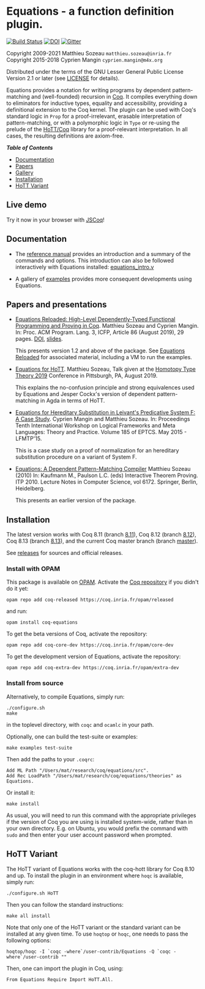 # **Equations** - a function definition plugin.

[![Build Status](https://github.com/mattam82/Coq-Equations/actions/workflows/build.yml/badge.svg?branch=master&event=push)](https://github.com/mattam82/Coq-Equations/actions/workflows/build.yml)
[![DOI](https://zenodo.org/badge/DOI/10.5281/zenodo.3012649.svg)](https://zenodo.org/record/3012649#.XcEydZNKjOQ)
[![Gitter](https://img.shields.io/gitter/room/nwjs/nw.js.svg)](https://gitter.im/coq/Equations)

Copyright 2009-2021 Matthieu Sozeau `matthieu.sozeau@inria.fr`  
Copyright 2015-2018 Cyprien Mangin `cyprien.mangin@m4x.org`

Distributed under the terms of the GNU Lesser General Public License
Version 2.1 or later
(see
[LICENSE](http://github.com/mattam82/Coq-Equations/raw/master/LICENSE)
for details).

Equations provides a notation for writing programs by dependent 
pattern-matching and (well-founded) recursion
in [Coq](http://coq.inria.fr). It compiles everything down to
eliminators for inductive types, equality and accessibility,
providing a definitional extension to the Coq kernel.
The plugin can be used with Coq's standard logic in `Prop`
for a proof-irrelevant, erasable interpretation of pattern-matching,
or with a polymorphic logic in `Type` or re-using the prelude
of the [HoTT/Coq](http://github.com/HoTT/HoTT) library for a 
proof-relevant interpretation. In all cases, the resulting 
definitions are axiom-free.

***Table of Contents***
 
- [Documentation](#documentation)
- [Papers](#papers)
- [Gallery](examples)
- [Installation](#installation)
- [HoTT Variant](#hott-variant)

## Live demo

Try it now in your browser with [JSCoq](assets/jsexamples/equations_intro.html)!

## Documentation

- The [reference manual](http://github.com/mattam82/Coq-Equations/raw/master/doc/equations.pdf)
  provides an introduction and a summary of the commands and options.
  This introduction can also be followed interactively with Equations installed:
  [equations_intro.v](http://github.com/mattam82/Coq-Equations/raw/master/doc/equations_intro.v)

- A gallery of [examples](examples) provides more consequent
  developments using Equations.

## Papers and presentations

- [Equations Reloaded: High-Level Dependently-Typed Functional Programming and Proving in Coq](https://www.irif.fr/~sozeau//research/publications/Equations_Reloaded-ICFP19.pdf). Matthieu Sozeau and Cyprien Mangin.
  In: Proc. ACM Program. Lang. 3, ICFP, Article 86 (August 2019), 29 pages. [DOI](https://doi.org/10.1145/3341690),
  [slides](http://www.irif.fr/~sozeau/research/publications/Equations_Reloaded-ICFP19-190819.pdf).
  
  This presents version 1.2 and above of the package. 
  See [Equations Reloaded](equations-reloaded) for associated material, including a VM to run the examples.

- [Equations for HoTT](http://www.irif.fr/~sozeau/research/publications/Equations_for_HoTT-HoTT19-130819.pdf).
  Matthieu Sozeau, Talk given at the [Homotopy Type Theory 2019](https://hott.github.io/HoTT-2019//programme/#sozeau) 
  Conference in Pittsburgh, PA, August 2019.
  
  This explains the no-confusion principle and strong equivalences
  used by Equations and Jesper Cockx's version of dependent pattern-matching in Agda
  in terms of HoTT.

- [Equations for Hereditary Substitution in Leivant's Predicative System F: A Case Study](http://www.irif.fr/~sozeau/research/publications/Equations_for_Hereditary_Substitution_in_Leivants_Predicative_System_F:_a_case_study.pdf).
  Cyprien Mangin and Matthieu Sozeau. 
  In: Proceedings Tenth International Workshop on Logical Frameworks and Meta Languages: Theory and Practice. 
  Volume 185 of EPTCS. May 2015 - LFMTP'15. 
  
  This is a case study on a proof of normalization for an hereditary substitution procedure on a variant of System F.

- [Equations: A Dependent Pattern-Matching Compiler](https://link.springer.com/chapter/10.1007/978-3-642-14052-5_29) Matthieu
  Sozeau (2010) 
  In: Kaufmann M., Paulson L.C. (eds) Interactive Theorem
  Proving. ITP 2010. Lecture Notes in Computer Science,
  vol 6172. Springer, Berlin, Heidelberg.

  This presents an earlier version of the package.

## Installation

The latest version works with Coq 8.11 (branch
[8.11](https://github.com/mattam82/Coq-Equations/tree/8.11)),
Coq 8.12 (branch
[8.12](https://github.com/mattam82/Coq-Equations/tree/8.12)),
Coq 8.13 (branch
[8.13](https://github.com/mattam82/Coq-Equations/tree/8.13)),
and the current Coq master branch (branch
[master](https://github.com/mattam82/Coq-Equations/tree/master)).

See [releases](https://github.com/mattam82/Coq-Equations/releases) for
sources and official releases.

### Install with OPAM

This package is available on [OPAM](http://opam.ocaml.org/).
Activate the [Coq repository](https://coq.inria.fr/opam-using.html)
if you didn't do it yet:

    opam repo add coq-released https://coq.inria.fr/opam/released

and run:

    opam install coq-equations

To get the beta versions of Coq, activate the repository:

    opam repo add coq-core-dev https://coq.inria.fr/opam/core-dev

To get the development version of Equations, activate the repository:

    opam repo add coq-extra-dev https://coq.inria.fr/opam/extra-dev

### Install from source

Alternatively, to compile Equations, simply run:

    ./configure.sh
    make

in the toplevel directory, with `coqc` and `ocamlc` in your path.

Optionally, one can build the test-suite or examples:

    make examples test-suite

Then add the paths to your `.coqrc`:

    Add ML Path "/Users/mat/research/coq/equations/src".
    Add Rec LoadPath "/Users/mat/research/coq/equations/theories" as Equations.

Or install it:

    make install

As usual, you will need to run this command with the appropriate privileges
if the version of Coq you are using is installed system-wide, rather than
in your own directory. E.g. on Ubuntu, you would prefix the command with
`sudo` and then enter your user account password when prompted.

## HoTT Variant

The HoTT variant of Equations works with the coq-hott library for Coq 8.10 and up.
To install the plugin in an environment where `hoqc` is available, simply run:

    ./configure.sh HoTT

Then you can follow the standard instructions:

    make all install

Note that only one of the HoTT variant or the standard variant can be installed
at any given time. To use `hoqtop` or `hoqc`, one needs to pass the following options:

    hoqtop/hoqc -I `coqc -where`/user-contrib/Equations -Q `coqc -where`/user-contrib ""

Then, one can import the plugin in Coq, using:

    From Equations Require Import HoTT.All.